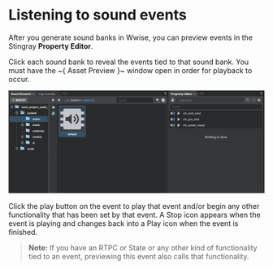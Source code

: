 ﻿# Listening to sound events

After you generate sound banks in Wwise, you can preview events in the Stingray **Property Editor**.

Click each sound bank to reveal the events tied to that sound bank. You must have the
~{ Asset Preview }~ window open in order for playback to occur.

![](../images/image8.png)

Click the play button on the event to play that event and/or begin any other functionality that has been set by that event. A Stop icon appears when the event is playing and changes back
into a Play icon when the event is finished.

> **Note:** If you have an RTPC or State or any other kind of functionality tied to an event, previewing this event also calls that functionality.

